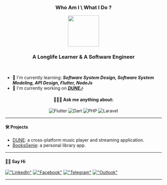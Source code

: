 <div align="center">

### Who Am I \ What I Do ?

<img src="https://25.media.tumblr.com/03f4da17fb89ade647863d640eddbfba/tumblr_msv2wqoLW11qiv1fao1_1280.gif" width="100"/>
  

### A Longlife Learner & A Software Engineer
  
</div>
<br/>

- 🌱 I'm currently learning: <b><i>Software System Design, Software System Modeling, API Design, Flutter, NodeJs </i></b>
- 🔭 I'm currently working on <i><b>[DUNE🎶](https://github.com/DMouayad/DUNE)</b></i>
<div align="center">
  
#### 🙋🏻‍♂️ Ask me anything about:
  ![Flutter](https://img.shields.io/badge/Flutter-%2302569B.svg?style=flat&logo=Flutter&logoColor=white)
  ![Dart](https://img.shields.io/badge/dart-%230175C2.svg?style=flat&logo=dart&logoColor=white)
  ![PHP](https://img.shields.io/badge/php-%23593d88.svg?style=flat&logo=php&logoColor=white)
  ![Laravel](https://img.shields.io/badge/laravel-%23FF2D20.svg?style=flat&logo=laravel&logoColor=white)

</div>
<hr/>

#### 🛠 Projects

- [DUNE](https://github.com/DMouayad/DUNE): a cross-platform music player and streaming application.
- [BooksGenie](https://github.com/DMouayad/BooksGenie): a personal library app.

<hr/>

#### 👋🏻 Say Hi
  [!["LinkedIn"](https://img.shields.io/badge/LinkedIn-blue?style=flat&logo=linkedin&labelColor=blue)](https://www.linkedin.com/in/mouayad-alhamwi-85bb9420b/)
  [!["Facebook"](https://img.shields.io/badge/Facebook-blue?style=flat&logo=facebook&labelColor=white)](https://www.facebook.com/moaiad.alham/)
  [!["Telegram"](https://img.shields.io/badge/Telegram-blue?style=flat&logo=telegram&labelColor=white)](https://t.me/DDragon13)
  [!["Outlook"](https://img.shields.io/badge/Outlook-blue?style=flat&logo=microsoft-outlook&logoColor=white)](mailto:muayad.perun@outlook.com)
  
<hr/>
